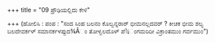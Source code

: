 +++
title = "09 ಪ್ರೌಢಿಯಲ್ಲಿದು ಕೇಳಿ"

+++
(ಹೋಲಿಸಿ : ಪಂಪ : "ಸಂದ ಸಿಂಹ ಬಲನಂ ಕೊಲ್ವನ್ನರಾರ್ ಭೀಮನಲ್ಲದವರ್ ? ಕೀಚಕ ಭೀಮ ಶಲ್ಯ ಬಲದೇವರ್ಕಳ್ ಸಮಾನರ್ಕಳಪ್ಪುದ¾Âಂ ತೋಳ್ವಲದೊಳ್ ಪೆ¾ಂಗಮರಿದೀ ವಿಕ್ರಾಂತಮುಂ ಗರ್ವಮುಂ")